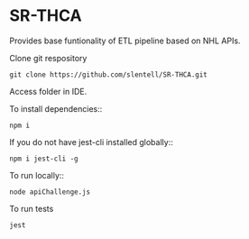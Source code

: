 # SR-THCA
Provides base funtionality of ETL pipeline based on NHL APIs.

Clone git respository 
```
git clone https://github.com/slentell/SR-THCA.git
```
Access folder in IDE.

To install dependencies::
```
npm i
```
If you do not have jest-cli installed globally::
```
npm i jest-cli -g
```

To run locally::
```
node apiChallenge.js
```
To run tests
```
jest
```
